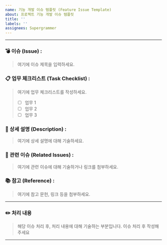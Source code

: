 ```yaml
---
name: 기능 개발 이슈 템플릿 (Feature Issue Template)
about: 프로젝트 기능 개발 이슈 템플릿
title: ''
labels: ''
assignees: Supergrammer
---
```


***
### 💣 이슈 (Issue) :

> 여기에 이슈 제목을 입력하세요.

### 📋 업무 체크리스트 (Task Checklist) :

> 여기에 업무 체크리스트를 작성하세요.
>
> - [ ] 업무 1
> - [ ] 업무 2
> - [ ] 업무 3

### 📜 상세 설명 (Description) :

> 여기에 상세 설명에 대해 기술하세요.

### 🔗 관련 이슈 (Related Issues) :

> 여기에 관련 이슈에 대해 기술하거나 링크를 첨부하세요.

### 📚 참고 (Reference) :

> 여기에 참고 문헌, 링크 등을 첨부하세요.

***
### ✏️ 처리 내용

> 해당 이슈 처리 후, 처리 내용에 대해 기술하는 부분입니다.
> 이슈 처리 후 작성해 주세요
***

